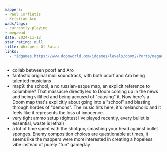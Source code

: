 ```yaml
---
mappers:
- Paul Corfiatis
- Kristian Aro
wads/tags:
- currently-playing
- megawad
date: 2024-11-12
star_rating: null
title: Whispers Of Satan
links:
  - "idgames,https://www.doomworld.com/idgames/levels/doom2/Ports/megawads/wos"
---
```


- collab between pcorf and Aro
- fantastic original midi soundtrack, with both pcorf and Aro being talented musicians
- map9: the school, a no russian-esque map, an explicit reference to columbine? That massacre directly led to Doom coming up in the news and being villified and being accused of "causing" it. Now here's a Doom map that's explicitly about going into a "school" and blasting through hordes of "demons". The music hits here, it's melancholic and it feels like it represents the loss of innocence. 
- very tight ammo setup (tightest I've played recently, every bullet is essential, waste is lethal)
- a lot of time spent with the shotgun, smashing your head against bullet sponges. Enemy composition choices are questionable at times, it seems like the mappers were more interested in creating a hopeless vibe instead of purely "fun" gameplay